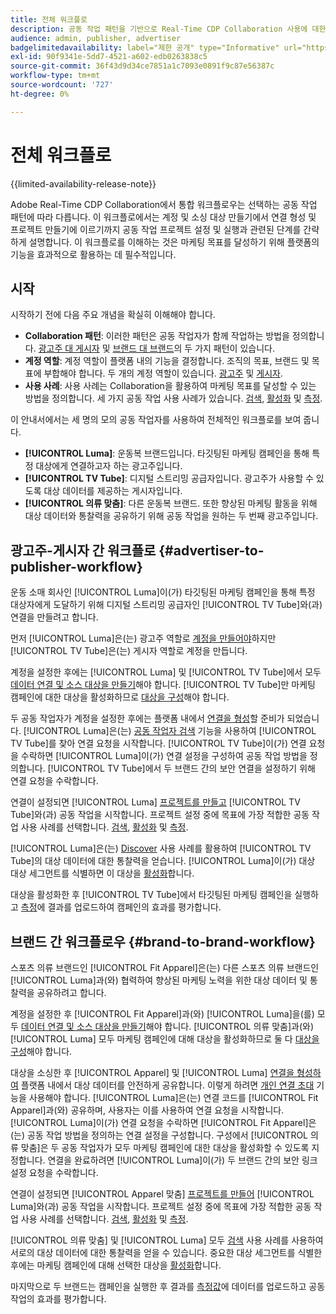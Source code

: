 ```yaml
---
title: 전체 워크플로
description: 공동 작업 패턴을 기반으로 Real-Time CDP Collaboration 사용에 대한 전체적인 워크플로를 이해합니다.
audience: admin, publisher, advertiser
badgelimitedavailability: label="제한 공개" type="Informative" url="https://helpx.adobe.com/legal/product-descriptions/real-time-customer-data-platform-collaboration.html newtab=true"
exl-id: 90f9341e-5dd7-4521-a602-edb0263838c5
source-git-commit: 36f43d9d34ce7851a1c7093e0891f9c87e56387c
workflow-type: tm+mt
source-wordcount: '727'
ht-degree: 0%

---
```


# 전체 워크플로

{{limited-availability-release-note}}

Adobe Real-Time CDP Collaboration에서 통합 워크플로우는 선택하는 공동 작업 패턴에 따라 다릅니다. 이 워크플로에서는 계정 및 소싱 대상 만들기에서 연결 형성 및 프로젝트 만들기에 이르기까지 공동 작업 프로젝트 설정 및 실행과 관련된 단계를 간략하게 설명합니다. 이 워크플로를 이해하는 것은 마케팅 목표를 달성하기 위해 플랫폼의 기능을 효과적으로 활용하는 데 필수적입니다.

## 시작

시작하기 전에 다음 주요 개념을 확실히 이해해야 합니다.

- **Collaboration 패턴**: 이러한 패턴은 공동 작업자가 함께 작업하는 방법을 정의합니다. [광고주 대 게시자](./collaboration-patterns.md#advertiser-to-publisher) 및 [브랜드 대 브랜드](./collaboration-patterns.md#brand-to-brand)의 두 가지 패턴이 있습니다.
- **계정 역할**: 계정 역할이 플랫폼 내의 기능을 결정합니다. 조직의 목표, 브랜드 및 목표에 부합해야 합니다. 두 개의 계정 역할이 있습니다. [광고주](./roles.md#advertiser) 및 [게시자](./roles.md#publisher).
- **사용 사례**: 사용 사례는 Collaboration을 활용하여 마케팅 목표를 달성할 수 있는 방법을 정의합니다. 세 가지 공동 작업 사용 사례가 있습니다. [검색](./use-cases.md#discover), [활성화](./use-cases.md#activate) 및 [측정](./use-cases.md#measure).

이 안내서에서는 세 명의 모의 공동 작업자를 사용하여 전체적인 워크플로를 보여 줍니다.

- **[!UICONTROL Luma]**: 운동복 브랜드입니다. 타깃팅된 마케팅 캠페인을 통해 특정 대상에게 연결하고자 하는 광고주입니다.
- **[!UICONTROL TV Tube]**: 디지털 스트리밍 공급자입니다. 광고주가 사용할 수 있도록 대상 데이터를 제공하는 게시자입니다.
- **[!UICONTROL 의류 맞춤]**: 다른 운동복 브랜드. 또한 향상된 마케팅 활동을 위해 대상 데이터와 통찰력을 공유하기 위해 공동 작업을 원하는 두 번째 광고주입니다.

## 광고주-게시자 간 워크플로 {#advertiser-to-publisher-workflow}

운동 소매 회사인 [!UICONTROL Luma]이(가) 타깃팅된 마케팅 캠페인을 통해 특정 대상자에게 도달하기 위해 디지털 스트리밍 공급자인 [!UICONTROL TV Tube]와(과) 연결을 만들려고 합니다.

먼저 [!UICONTROL Luma]은(는) 광고주 역할로 [계정을 만들어야](../setup/onboard-account.md)하지만 [!UICONTROL TV Tube]은(는) 게시자 역할로 계정을 만듭니다.

계정을 설정한 후에는 [!UICONTROL Luma] 및 [!UICONTROL TV Tube]에서 모두 [데이터 연결 및 소스 대상을 만들기](../setup/onboard-audiences.md)해야 합니다. [!UICONTROL TV Tube]만 마케팅 캠페인에 대한 대상을 활성화하므로 [대상을 구성](../setup/manage-destinations.md)해야 합니다.

두 공동 작업자가 계정을 설정한 후에는 플랫폼 내에서 [연결을 형성](../connect/establishing-connections.md)할 준비가 되었습니다. [!UICONTROL Luma]은(는) [공동 작업자 검색](../connect/discover-collaborators.md) 기능을 사용하여 [!UICONTROL TV Tube]를 찾아 연결 요청을 시작합니다. [!UICONTROL TV Tube]이(가) 연결 요청을 수락하면 [!UICONTROL Luma]이(가) 연결 설정을 구성하여 공동 작업 방법을 정의합니다. [!UICONTROL TV Tube]에서 두 브랜드 간의 보안 연결을 설정하기 위해 연결 요청을 수락합니다.

연결이 설정되면 [!UICONTROL Luma] [프로젝트를 만들고](../collaborate/manage-projects.md) [!UICONTROL TV Tube]와(과) 공동 작업을 시작합니다. 프로젝트 설정 중에 목표에 가장 적합한 공동 작업 사용 사례를 선택합니다. [검색](../collaborate/discover.md), [활성화](../collaborate/activate.md) 및 [측정](../collaborate/measure.md).

[!UICONTROL Luma]은(는) [Discover](../collaborate/discover.md) 사용 사례를 활용하여 [!UICONTROL TV Tube]의 대상 데이터에 대한 통찰력을 얻습니다. [!UICONTROL Luma]이(가) 대상 대상 세그먼트를 식별하면 이 대상을 [활성화](../collaborate/activate.md)합니다.

대상을 활성화한 후 [!UICONTROL TV Tube]에서 타깃팅된 마케팅 캠페인을 실행하고 [측정](../collaborate/measure.md)에 결과를 업로드하여 캠페인의 효과를 평가합니다.

## 브랜드 간 워크플로우 {#brand-to-brand-workflow}

스포츠 의류 브랜드인 [!UICONTROL Fit Apparel]은(는) 다른 스포츠 의류 브랜드인 [!UICONTROL Luma]과(와) 협력하여 향상된 마케팅 노력을 위한 대상 데이터 및 통찰력을 공유하려고 합니다.

계정을 설정한 후 [!UICONTROL Fit Apparel]과(와) [!UICONTROL Luma]을(를) 모두 [데이터 연결 및 소스 대상을 만들기](../setup/onboard-audiences.md)해야 합니다. [!UICONTROL 의류 맞춤]과(와) [!UICONTROL Luma] 모두 마케팅 캠페인에 대해 대상을 활성화하므로 둘 다 [대상을 구성](../setup/manage-destinations.md)해야 합니다.

대상을 소싱한 후 [!UICONTROL Apparel] 및 [!UICONTROL Luma] [연결을 형성하여](../connect/establishing-connections.md) 플랫폼 내에서 대상 데이터를 안전하게 공유합니다. 이렇게 하려면 [개인 연결 초대](../connect/establishing-connections.md#private-connection-invite) 기능을 사용해야 합니다. [!UICONTROL Luma]은(는) 연결 코드를 [!UICONTROL Fit Apparel]과(와) 공유하며, 사용자는 이를 사용하여 연결 요청을 시작합니다. [!UICONTROL Luma]이(가) 연결 요청을 수락하면 [!UICONTROL Fit Apparel]은(는) 공동 작업 방법을 정의하는 연결 설정을 구성합니다. 구성에서 [!UICONTROL 의류 맞춤]은 두 공동 작업자가 모두 마케팅 캠페인에 대한 대상을 활성화할 수 있도록 지정합니다. 연결을 완료하려면 [!UICONTROL Luma]이(가) 두 브랜드 간의 보안 링크 설정 요청을 수락합니다.

연결이 설정되면 [!UICONTROL Apparel 맞춤] [프로젝트를 만들어](../collaborate/manage-projects.md) [!UICONTROL Luma]와(과) 공동 작업을 시작합니다. 프로젝트 설정 중에 목표에 가장 적합한 공동 작업 사용 사례를 선택합니다. [검색](../collaborate/discover.md), [활성화](../collaborate/activate.md) 및 [측정](../collaborate/measure.md).

[!UICONTROL 의류 맞춤] 및 [!UICONTROL Luma] 모두 [검색](../collaborate/discover.md) 사용 사례를 사용하여 서로의 대상 데이터에 대한 통찰력을 얻을 수 있습니다. 중요한 대상 세그먼트를 식별한 후에는 마케팅 캠페인에 대해 선택한 대상을 [활성화](../collaborate/activate.md)합니다.

마지막으로 두 브랜드는 캠페인을 실행한 후 결과를 [측정값](../collaborate/measure.md)에 데이터를 업로드하고 공동 작업의 효과를 평가합니다.
